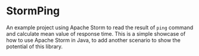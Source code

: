 # StormPing

An example project using Apache Storm to read the result of `ping` command and calculate mean value of response time. This is a simple showcase of how to use Apache Storm in Java, to add another scenario to show the potential of this library. 
